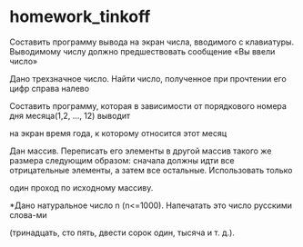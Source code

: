 # homework_tinkoff
Составить программу вывода на экран числа, вводимого с клавиатуры.
Выводимому числу должно предшествовать сообщение «Вы ввели число»

Дано трехзначное число. Найти число, полученное при прочтении его цифр справа налево

Составить программу, которая в зависимости от порядкового номера дня месяца(1,2, …, 12) выводит

на экран время года, к которому относится этот месяц

Дан массив. Переписать его элементы в другой массив такого же размера следующим образом:
сначала должны идти все отрицательные элементы, а затем все остальные. Использовать только

один проход по исходному массиву.

*Дано натуральное число n (n<=1000). Напечатать это число русскими слова-ми

(тринадцать, сто пять, двести сорок один, тысяча и т. д.).

